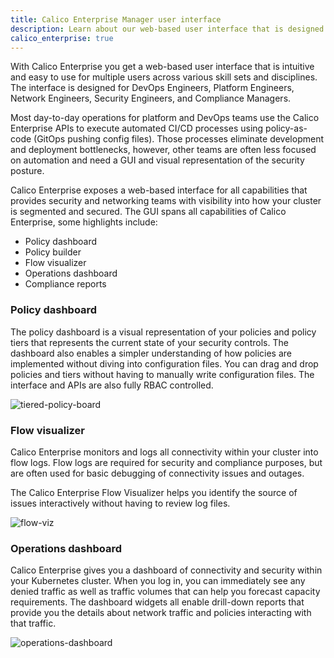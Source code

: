 ```yaml
---
title: Calico Enterprise Manager user interface
description: Learn about our web-based user interface that is designed for users from different disciplines, and with different skill sets. 
calico_enterprise: true
---
```


With Calico Enterprise you get a web-based user interface that is intuitive and easy to use for multiple users across various skill sets and disciplines. The interface is designed for DevOps Engineers, Platform Engineers, Network Engineers, Security Engineers, and Compliance Managers. 

Most day-to-day operations for platform and DevOps teams use the Calico Enterprise APIs to execute automated CI/CD processes using policy-as-code (GitOps pushing config files). Those processes eliminate development and deployment bottlenecks, however, other teams are often less focused on automation and need a GUI and visual representation of the security posture.

Calico Enterprise exposes a web-based interface for all capabilities that provides security and networking teams with visibility into how your cluster is segmented and secured. The GUI spans all capabilities of Calico Enterprise, some highlights include:

- Policy dashboard
- Policy builder
- Flow visualizer
- Operations dashboard
- Compliance reports

### Policy dashboard

The policy dashboard is a visual representation of your policies and policy tiers that represents the current state of your security controls. The dashboard also enables a simpler understanding of how policies are implemented without diving into configuration files. You can drag and drop policies and tiers without having to manually write configuration files. The interface and APIs are also fully RBAC controlled.

![tiered-policy-board]({{site.baseurl}}/images/tiered-policy-board.png)

### Flow visualizer

Calico Enterprise monitors and logs all connectivity within your cluster into flow logs. Flow logs are required for security and compliance purposes, but are often used for basic debugging of connectivity issues and outages.

The Calico Enterprise Flow Visualizer helps you identify the source of issues interactively without having to review log files.

![flow-viz]({{site.baseurl}}/images/flow-viz.png)

### Operations dashboard

Calico Enterprise gives you a dashboard of connectivity and security within your Kubernetes cluster. When you log in, you can immediately see any denied traffic as well as traffic volumes that can help you forecast capacity requirements. The dashboard widgets all enable drill-down reports that provide you the details about network traffic and policies interacting with that traffic.

![operations-dashboard]({{site.baseurl}}/images/operations-dashboard.png)